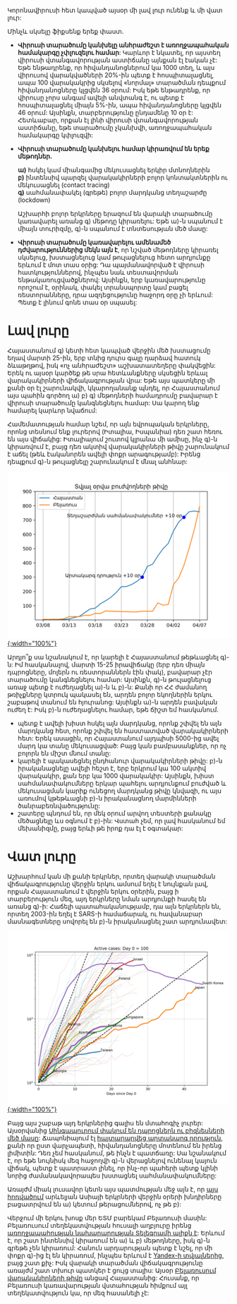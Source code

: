 

Կորոնավիրուսի հետ կապված այսօր մի լավ լուր ունենք և մի վատ լուր: 

Մինչև սկսելը ֆիքսենք երեք փաստ․

+ **Վիրուսի տարածումը կանխելը անհրաժեշտ է առողջապահական համակարգը չփլուզելու համար**: Կարևոր է նկատել, որ այստեղ վիրուսի վտանգավորության աստիճանը այնքան էլ էական չէ: Եթե ենթադրենք, որ հիվանդանոցներում կա 1000 տեղ, և այս վիրուսով վարակվածների 20%-ին պետք է հոսպիտալացնել, ապա 100 վարակակրից սկսելով «նորմալ» տարածման դեպքում հիվանդանոցները կլցվեն 36 օրում: Իսկ եթե ենթադրենք, որ վիրուսը չորս անգամ ավելի անվտանգ է, ու պետք է հոսպիտալացնել միայն 5%-ին, ապա հիվանդանոցները կլցվեն 46 օրում: Այսինքն, տարբերությունը ընդամենը 10 օր է: Հետևաբար, որքան էլ լինի վիրուսի վտանգավորության աստիճանը, եթե տարածումը չկանխվի, առողջապահական համակարգը կփլուզվի:

+ **Վիրուսի տարածումը կանխելու համար կիրառվում են երեք մեթոդներ․**

  **ա)** հսկել կամ միանգամից մեկուսացնել երկիր մտնողներին   
  **բ)** ինտենսիվ պարզել վարակակիրների բոլոր կոնտակտներին ու մեկուսացնել (contact tracing)  
  **գ)** սահմանափակել (գրեթե) բոլոր մարդկանց տեղաշարժը (lockdown)  
  
  Աշխարհի բոլոր երկրները երազում են վարակի տարածումը կառավարել առանց գ) մեթոդը կիրառելու: Եթե ա)-ն սպանում է միայն տուրիզմը, գ)-ն սպանում է տնտեսության մեծ մասը:

+ **Վիրուսի տարածումը կառավարելու ամենամեծ դժվարություններից մեկն այն է**, որ նշված մեթոդները կիրառել սկսելուց, խստացնելուց կամ թուլացնելուց հետո արդյունքը երևում է մոտ տաս օրից: Դա պայմանավորված է վիրուսի հատկություններով, ինչպես նաև տեստավորման ենթակառուցվածքներով: Այսինքն, երբ կառավարությունը որոշում է, օրինակ, փակել տրանսպորտը կամ բացել ռեստորանները, դրա ազդեցությունը հաջորդ օրը չի երևում: Պետք է լինում գոնե տաս օր սպասել: 

# Լավ լուրը

Հայաստանում գ) կետի հետ կապված վերջին մեծ խստացումը եղավ մարտի 25-ին, երբ տնից դուրս գալը դարձավ հատուկ ձևաթղթով, իսկ «ոչ անհրաժեշտ» աշխատատեղերը փակվեցին: Երեկ ու այսօր կարծեք թե սրա հետևանքները սկսեցին երևալ վարակակիրների վիճակագրության վրա: Եթե այս պատկերը մի քանի օր էլ շարունակվի, կկարողանանք պնդել, որ Հայաստանում այս պահին գործող ա) բ) գ) մեթոդների համադրումը բավարար է վիրուսի տարածումը կանգնեցնելու համար: Սա կարող ենք համարել կարևոր նվաճում: 

Համեմատության համար նշեմ, որ այն եվրոպական երկրները, որոնց տեսնում ենք լուրերով (Իտալիա, Իսպանիա) դեռ շատ հեռու են այս վիճակից: Իտալիայում շուտով կլրանա մի ամիսը, ինչ գ)-ն կիրառվում է, բայց դեռ ակտիվ վարակակիրների թիվը շարունակում է աճել (թեև էականորեն ավելի փոքր արագությամբ): Իրենց դեպքում գ)-ն թուլացնելը շարունակում է մնալ անհնար: 

[![COVID-19 active cases in Armenia and Belarus](/images/arm-bel-april7.png){:width="100%"}](/images/arm-bel-april7.png)

Արդյո՞ք սա նշանակում է, որ կարելի է Հայաստանում թեթևացնել գ)-ն: Իմ հասկանալով, մարտի 15-25 իրավիճակը (երբ դեռ միայն դպրոցները, մոլերն ու ռեստորաններն էին փակ), բավարար չէր տարածումը կանգնեցնելու համար: Այսինքն, գ)-ն թուլացնելուց առաջ պետք է ուժեղացնել ա)-ն և բ)-ն: Քանի որ ՀՀ ժամանող թռիչքները կտրուկ պակասել են, արդեն բոլոր եկողներին երկու շաբաթով տանում են հյուրանոց: Այսինքն ա)-ն արդեն բավական ուժեղ է: Իսկ բ)-ն ուժեղացնելու համար, եթե ճիշտ եմ հասկանում. 
+ պետք է ավելի խիստ հսկել այն մարդկանց, որոնք շփվել են այն մարդկանց հետ, որոնք շփվել են հաստատված վարակակիրների հետ: Երեկ ասացին, որ Հայաստանում այդպիսի 5000-ից ավել մարդ կա տանը մեկուսացված: Բայց կան բամբասանքներ, որ ոչ բոլորն են միշտ մնում տանը:
+ կարելի է պակասեցնել ընդհանուր վարակակիրների թիվը: բ)-ն իրականացնելը ավելի հեշտ է, երբ երկրում կա 100 ակտիվ վարակակիր, քան երբ կա 1000 վարակակիր: Այսինքն, խիստ սահմանափակումները երկար պահելու արդյունքում բուժված և մեկուսացման կարիք ունեցող մարդկանց թիվը կնվազի, ու այս առումով կթեթևացնի բ)-ն իրականացնող մարմինների ծանրաբեռնվածությունը:
+ շատերը պնդում են, որ մեկ օրում արվող տեստերի քանակը մեծացնելը ևս օգնում է բ)-ին: Վստահ չեմ, որ լավ հասկանում եմ մեխանիզմը, բայց երևի թե իրոք դա էլ է օգտակար:

# Վատ լուրը

Աշխարհում կան մի քանի երկրներ, որտեղ վարակի տարածման վիճակագրությունը վերջին երկու ամսում եղել է նույնքան լավ, որքան Հայաստանում է վերջին երկու օրերին, բայց ի տարբերություն մեզ, այդ երկրները նման արդյունքի հասել են առանց գ)-ի: Հաճելի պատահականությամբ, դա այն երկրներն են, որտեղ 2003-ին եղել է SARS-ի համաճարակ, ու հավանաբար մասնագետները սովորել են բ)-ն իրականացնել շատ արդյունավետ:

[![COVID-19 active cases](/images/covid-logchart-april7.png){:width="100%"}](/images/covid-logchart-april7.png)

Բայց այս շաբաթ այդ երկրներից գալիս են մտահոգիչ լուրեր: Այսօրվանից [Սինգապուրում փակում են դպրոցներն ու բիզնեսների մեծ մասը](https://www.nst.com.my/world/world/2020/04/582116/dead-city-singapore-enters-month-long-lockdown): Ճապոնիայում էլ [հայտարարվեց արտակարգ դրություն](https://www.bloomberg.com/news/articles/2020-04-07/japan-s-abe-declares-state-of-emergency-over-coronavirus), քանի որ ըստ վարչապետի, հիվանդանոցները մոտենում են իրենց լիմիտին: Դեռ չեմ հասկանում, թե ինչն է պատճառը: Սա նշանակում է, որ եթե նույնիսկ մեզ հաջողվի գ)-ն վերացնելով ունենալ կայուն վիճակ, պետք է պատրաստ լինել, որ ինչ-որ պահերի պետք կլինի նորից ժամանակավորապես խստացնել սահմանափակումները:

Առայժմ միակ լուսավոր կետն այս պատմության մեջ այն է, որ [այս հոդվածում](https://www.wired.com/story/the-asian-countries-that-beat-covid-19-have-to-do-it-again/) արևելյան Ասիայի երկրների վերջին օրերի խնդիրները բացատրվում են ա) կետում թերացումներով, ոչ թե բ): 

Վերջում մի երկու խոսք մեր ԵՏՄ բարեկամ Բելառուսի մասին: Բելառուսում տեղեկատվության հուսալի աղբյուրը իրենց [առողջապահության նախարարության Տելեգրամի ալիքն է](https://t.me/minzdravbelarus): Երևում է, որ շատ ինտենսիվ կիրառում են ա) և բ) մեթոդները, իսկ գ)-ն գրեթե չեն կիրառում: Հանուն արդարության պետք է նշել, որ մի փոքր գ)-ից էլ են կիրառում, ինչպես երևում է [Yandex-ի տվյալներից](https://yandex.ru/maps/covid19/isolation?ll=41.775580%2C54.894027&z=3), բայց շատ քիչ: Իսկ վարակի տարածման վիճակագրությունը առայժմ շատ տխուր պատկեր է ցույց տալիս: Այսօր [Բելառուսում վարակակիրների թիվը](http://stopcovid.belta.by/) անցավ Հայաստանից: Հուսանք, որ Բելառուսի կառավարության վստահության հիմքում այլ տեղեկատվություն կա, որ մեզ հասանելի չէ:
